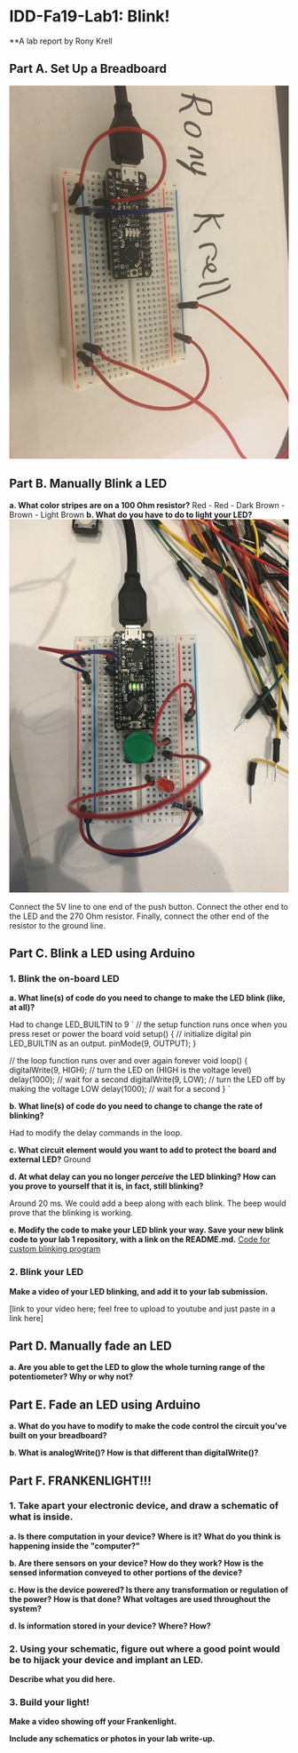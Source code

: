 # IDD-Fa19-Lab1: Blink!

**A lab report by Rony Krell

## Part A. Set Up a Breadboard

![Breadboard picture](https://github.com/ronykrell/IDD-Fa18-Lab1/blob/master/breadboard.JPG "Breadboard")

## Part B. Manually Blink a LED

**a. What color stripes are on a 100 Ohm resistor?**
 Red - Red - Dark Brown - Brown - Light Brown
**b. What do you have to do to light your LED?**
![Push Button picture](https://github.com/ronykrell/IDD-Fa18-Lab1/blob/master/push_button.JPG "Push Button")

Connect the 5V line to one end of the push button. Connect the other end to the LED and the 270 Ohm resistor. Finally, connect the other end of the resistor to the ground line.

## Part C. Blink a LED using Arduino

### 1. Blink the on-board LED

**a. What line(s) of code do you need to change to make the LED blink (like, at all)?**

Had to change LED_BUILTIN to 9 
`
// the setup function runs once when you press reset or power the board
void setup() {
  // initialize digital pin LED_BUILTIN as an output.
  pinMode(9, OUTPUT);
}

// the loop function runs over and over again forever
void loop() {
  digitalWrite(9, HIGH);   // turn the LED on (HIGH is the voltage level)
  delay(1000);                       // wait for a second
  digitalWrite(9, LOW);    // turn the LED off by making the voltage LOW
  delay(1000);                       // wait for a second
}
`

**b. What line(s) of code do you need to change to change the rate of blinking?**

Had to modify the delay commands in the loop.


**c. What circuit element would you want to add to protect the board and external LED?**
Ground
 
**d. At what delay can you no longer *perceive* the LED blinking? How can you prove to yourself that it is, in fact, still blinking?**

Around 20 ms. We could add a beep along with each blink. The beep would prove that the blinking is working.

**e. Modify the code to make your LED blink your way. Save your new blink code to your lab 1 repository, with a link on the README.md.**
[Code for custom blinking program](https://github.com/ronykrell/IDD-Fa18-Lab1/blob/master/custom_blink.ino)

### 2. Blink your LED

**Make a video of your LED blinking, and add it to your lab submission.**

[link to your video here; feel free to upload to youtube and just paste in a link here]


## Part D. Manually fade an LED

**a. Are you able to get the LED to glow the whole turning range of the potentiometer? Why or why not?**


## Part E. Fade an LED using Arduino

**a. What do you have to modify to make the code control the circuit you've built on your breadboard?**

**b. What is analogWrite()? How is that different than digitalWrite()?**


## Part F. FRANKENLIGHT!!!

### 1. Take apart your electronic device, and draw a schematic of what is inside. 

**a. Is there computation in your device? Where is it? What do you think is happening inside the "computer?"**

**b. Are there sensors on your device? How do they work? How is the sensed information conveyed to other portions of the device?**

**c. How is the device powered? Is there any transformation or regulation of the power? How is that done? What voltages are used throughout the system?**

**d. Is information stored in your device? Where? How?**

### 2. Using your schematic, figure out where a good point would be to hijack your device and implant an LED.

**Describe what you did here.**

### 3. Build your light!

**Make a video showing off your Frankenlight.**

**Include any schematics or photos in your lab write-up.**
